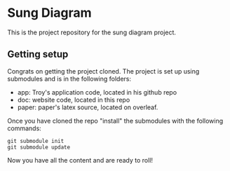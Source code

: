 # Sung Diagram

This is the project repository for the sung diagram project.

## Getting setup

Congrats on getting the project cloned.
The project is set up using submodules and is in the following folders:

- app: Troy's application code, located in his github repo
- doc: website code, located in this repo
- paper: paper's latex source, located on overleaf.

Once you have cloned the repo "install" the submodules with the following
commands:

    git submodule init
    git submodule update

Now you have all the content and are ready to roll!

